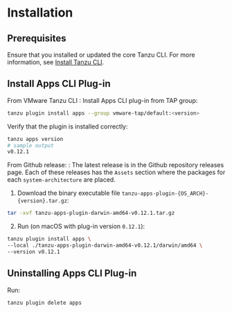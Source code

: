 # Installation

## Prerequisites

Ensure that you installed or updated the core Tanzu CLI. For more information, see
[Install Tanzu CLI](/install-tanzu-cli.hbs.md#install-or-update-the-tanzu-cli-and-plug-ins).

## Install Apps CLI Plug-in

From VMware Tanzu CLI
: Install Apps CLI plug-in from TAP group:

```bash
tanzu plugin install apps --group vmware-tap/default:<version>
```

Verify that the plugin is installed correctly:

```bash
tanzu apps version
# sample output
v0.12.1
```

From Github release:
: The latest release is in the Github repository releases page.
    Each of these releases has the `Assets` section where the packages for each `system-architecture`
    are placed.

1. Download the binary executable file `tanzu-apps-plugin-{OS_ARCH}-{version}.tar.gz`:

```bash
tar -xvf tanzu-apps-plugin-darwin-amd64-v0.12.1.tar.gz
```

2. Run (on macOS with plug-in version `0.12.1`):

```bash
tanzu plugin install apps \
--local ./tanzu-apps-plugin-darwin-amd64-v0.12.1/darwin/amd64 \
--version v0.12.1
```

## Uninstalling Apps CLI Plug-in

Run:

```bash
tanzu plugin delete apps
```
